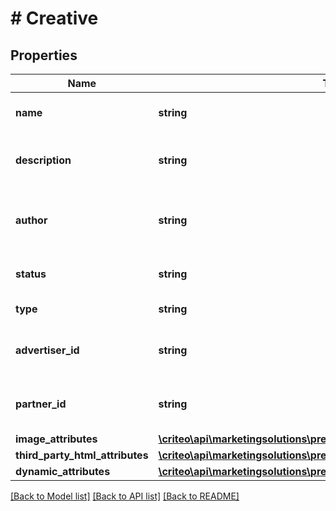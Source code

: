 # # Creative

## Properties

Name | Type | Description | Notes
------------ | ------------- | ------------- | -------------
**name** | **string** | The name of the creative | [optional]
**description** | **string** | The description of the creative | [optional]
**author** | **string** | The login of the person who created this creative ( | [optional]
**status** | **string** | The status of the creative | [optional]
**type** | **string** | The type of the creative | [optional]
**advertiser_id** | **string** | Advertiser linked to the Creative | [optional]
**partner_id** | **string** | Partner linked to the Creative | [optional]
**image_attributes** | [**\criteo\api\marketingsolutions\preview\Model\ImageAttributes**](ImageAttributes.md) |  | [optional]
**third_party_html_attributes** | [**\criteo\api\marketingsolutions\preview\Model\ThirdPartyHtmlAttributes**](ThirdPartyHtmlAttributes.md) |  | [optional]
**dynamic_attributes** | [**\criteo\api\marketingsolutions\preview\Model\DynamicAttributes**](DynamicAttributes.md) |  | [optional]

[[Back to Model list]](../../README.md#models) [[Back to API list]](../../README.md#endpoints) [[Back to README]](../../README.md)
